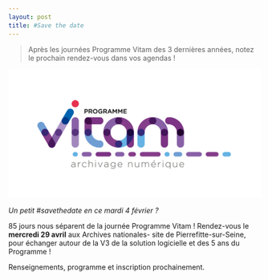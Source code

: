 ```yaml
---
layout: post
title: #Save the date
---
```

> Après les journées Programme Vitam des 3 dernières années, notez le prochain rendez-vous dans vos agendas !

![Logos](/public/images/LogoV2.jpg)

*Un petit #savethedate en ce mardi 4 février ?*

85 jours nous séparent de la journée Programme Vitam !
Rendez-vous le **mercredi 29 avril** aux Archives nationales- site de Pierrefitte-sur-Seine, pour échanger autour de la V3 de la solution logicielle et des 5 ans du Programme !

Renseignements, programme et inscription prochainement.